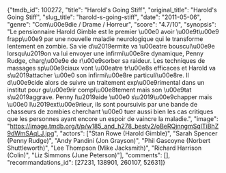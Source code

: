 {"tmdb_id": 100272, "title": "Harold's Going Stiff", "original_title": "Harold's Going Stiff", "slug_title": "harold-s-going-stiff", "date": "2011-05-06", "genre": "Com\u00e9die / Drame / Horreur", "score": "4.7/10", "synopsis": "Le pensionnaire Harold Gimble est le premier \u00e0 avoir \u00e9t\u00e9 frapp\u00e9 par une nouvelle maladie neurologique qui le transforme lentement en zombie. Sa vie d\u2019ermite va \u00eatre bouscul\u00e9e lorsqu\u2019on va lui envoyer une infirmi\u00e8re dynamique, Penny Rudge, charg\u00e9e de r\u00e9sorber sa raideur. Les techniques de massages sp\u00e9ciaux vont \u00eatre tr\u00e8s efficaces et Harold va s\u2019attacher \u00e0 son infirmi\u00e8re particuli\u00e8re. Il d\u00e9cide alors de suivre un traitement exp\u00e9rimental dans un institut pour gu\u00e9rir compl\u00e8tement mais son \u00e9tat s\u2019aggrave. Penny l\u2019aide \u00e0 s\u2019\u00e9chapper mais \u00e0 l\u2019ext\u00e9rieur, ils sont poursuivis par une bande de chasseurs de zombies cherchant \u00e0 tuer aussi bien les cas critiques que les personnes ayant encore un espoir de vaincre la maladie.", "image": "https://image.tmdb.org/t/p/w185_and_h278_bestv2/oBeRQjnngmSqITiBhZ9dWmSAqLJ.jpg", "actors": ["Stan Rowe (Harold Gimble)", "Sarah Spencer (Penny Rudge)", "Andy Pandini (Jon Grayson)", "Phil Gascoyne (Norbert Shuttleworth)", "Lee Thompson (Mike Jacksmith)", "Richard Harrison (Colin)", "Liz Simmons (June Peterson)"], "comments": [], "recommandations_id": [27231, 138901, 260107, 52631]}
